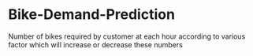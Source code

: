 # Bike-Demand-Prediction
Number of bikes required by customer at each hour according to  various factor which will increase or decrease these numbers
